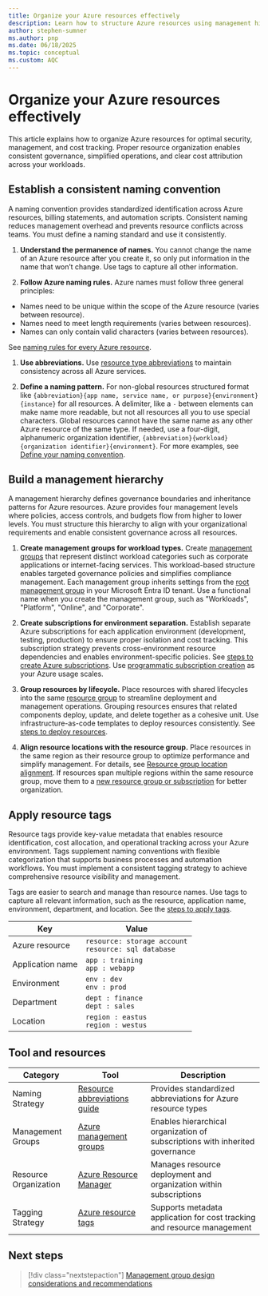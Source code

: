 ```yaml
---
title: Organize your Azure resources effectively
description: Learn how to structure Azure resources using management hierarchies, naming conventions, and tags to streamline operations and cost management.
author: stephen-sumner
ms.author: pnp
ms.date: 06/18/2025
ms.topic: conceptual
ms.custom: AQC
---
```


# Organize your Azure resources effectively

This article explains how to organize Azure resources for optimal security, management, and cost tracking. Proper resource organization enables consistent governance, simplified operations, and clear cost attribution across your workloads.

## Establish a consistent naming convention

A naming convention provides standardized identification across Azure resources, billing statements, and automation scripts. Consistent naming reduces management overhead and prevents resource conflicts across teams. You must define a naming standard and use it consistently.

1. **Understand the permanence of names.** You cannot change the name of an Azure resource after you create it, so only put information in the name that won’t change. Use tags to capture all other information.

1. **Follow Azure naming rules.** Azure names must follow three general principles:

- Names need to be unique within the scope of the Azure resource (varies between resource).
- Names need to meet length requirements (varies between resources).
- Names can only contain valid characters (varies between resources).

See [naming rules for every Azure resource](/azure/azure-resource-manager/management/resource-name-rules).

1. **Use abbreviations.** Use [resource type abbreviations](/azure/cloud-adoption-framework/ready/azure-best-practices/resource-abbreviations) to maintain consistency across all Azure services.

1. **Define a naming pattern.** For non-global resources structured format like `{abbreviation}{app name, service name, or purpose}{environment}{instance}` for all resources. A delimiter, like a `-` between elements can make name more readable, but not all resources all you to use special characters. Global resources cannot have the same name as any other Azure resource of the same type. If needed, use a four-digit, alphanumeric organization identifier, `{abbreviation}{workload}{organization identifier}{environment}`. For more examples, see [Define your naming convention](/azure/cloud-adoption-framework/ready/azure-best-practices/resource-naming).

## Build a management hierarchy

A management hierarchy defines governance boundaries and inheritance patterns for Azure resources. Azure provides four management levels where policies, access controls, and budgets flow from higher to lower levels. You must structure this hierarchy to align with your organizational requirements and enable consistent governance across all resources.

1. **Create management groups for workload types.** Create [management groups](/azure/governance/management-groups/create-management-group-portal) that represent distinct workload categories such as corporate applications or internet-facing services. This workload-based structure enables targeted governance policies and simplifies compliance management. Each management group inherits settings from the [root management group](/azure/governance/management-groups/overview#root-management-group-for-each-directory) in your Microsoft Entra ID tenant. Use a functional name when you create the management group, such as "Workloads", "Platform", "Online", and "Corporate".

2. **Create subscriptions for environment separation.** Establish separate Azure subscriptions for each application environment (development, testing, production) to ensure proper isolation and cost tracking. This subscription strategy prevents cross-environment resource dependencies and enables environment-specific policies. See [steps to create Azure subscriptions](/azure/cost-management-billing/manage/create-subscription). Use [programmatic subscription creation](/azure/cost-management-billing/manage/programmatically-create-subscription) as your Azure usage scales.

3. **Group resources by lifecycle.** Place resources with shared lifecycles into the same [resource group](/azure/azure-resource-manager/management/manage-resource-groups-portal#create-resource-groups) to streamline deployment and management operations. Grouping resources ensures that related components deploy, update, and delete together as a cohesive unit. Use infrastructure-as-code templates to deploy resources consistently. See [steps to deploy resources](/azure/azure-resource-manager/management/manage-resources-portal#deploy-resources-to-a-resource-group). 

4. **Align resource locations with the resource group.** Place resources in the same region as their resource group to optimize performance and simplify management. For details, see [Resource group location alignment](/azure/azure-resource-manager/management/overview#resource-group-location-alignment). If resources span multiple regions within the same resource group, move them to a [new resource group or subscription](/azure/azure-resource-manager/management/move-resource-group-and-subscription) for better organization.

## Apply resource tags

Resource tags provide key-value metadata that enables resource identification, cost allocation, and operational tracking across your Azure environment. Tags supplement naming conventions with flexible categorization that supports business processes and automation workflows. You must implement a consistent tagging strategy to achieve comprehensive resource visibility and management.

Tags are easier to search and manage than resource names. Use tags to capture all relevant information, such as the resource, application name, environment, department, and location. See the [steps to apply tags](/azure/azure-resource-manager/management/tag-resources-portal).

| Key           | Value               |
|---------------|---------------------|
| Azure resource | `resource: storage account`<br>`resource: sql database` |
| Application name | `app : training`<br>`app : webapp` |
| Environment    | `env : dev`<br>`env : prod` |
| Department     | `dept : finance`<br>`dept : sales` |
| Location       | `region : eastus`<br>`region : westus` |

## Tool and resources

| Category | Tool | Description |
|----------|------|-------------|
| Naming Strategy | [Resource abbreviations guide](/azure/cloud-adoption-framework/ready/azure-best-practices/resource-abbreviations) | Provides standardized abbreviations for Azure resource types |
| Management Groups | [Azure management groups](/azure/governance/management-groups/overview) | Enables hierarchical organization of subscriptions with inherited governance |
| Resource Organization | [Azure Resource Manager](/azure/azure-resource-manager/management/overview) | Manages resource deployment and organization within subscriptions |
| Tagging Strategy | [Azure resource tags](/azure/azure-resource-manager/management/tag-resources) | Supports metadata application for cost tracking and resource management |

## Next steps

> [!div class="nextstepaction"]
> [Management group design considerations and recommendations](../landing-zone/design-area/resource-org-management-groups.md)
